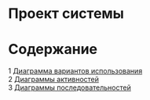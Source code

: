 # Проект системы
# Содержание
1 [Диаграмма вариантов использования](Use%20Case/README.md)  
2 [Диаграммы активностей](Activity/README.md)      
3 [Диаграммы последовательностей](Sequence/README.md)
